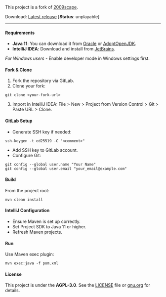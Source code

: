 This project is a fork of [2009scape](https://gitlab.com/2009scape/2009scape).

Download: [Latest release](https://github.com/szumaster3/530-singleplayer/archive/refs/heads/master.zip) [**Status**: unplayable]

___

#### Requirements

- **Java 11**: You can download it from [Oracle](https://www.oracle.com/java/technologies/javase-jdk11-downloads.html)
  or [AdoptOpenJDK](https://adoptium.net/temurin/releases/?version=11).
- **IntelliJ IDEA**: Download and install from [JetBrains](https://www.jetbrains.com/idea/download/).

_For Windows users_ - Enable developer mode in Windows settings first.

#### Fork & Clone

1. Fork the repository via GitLab.
2. Clone your fork:
```
git clone <your-fork-url>
```
   
3. Import in IntelliJ IDEA:
   File > New > Project from Version Control > Git > Paste URL > Clone.

#### GitLab Setup

- Generate SSH key if needed:
```
ssh-keygen -t ed25519 -C "<comment>"
```
  
- Add SSH key to GitLab account.
- Configure Git:
```
git config --global user.name "Your Name"
git config --global user.email "your_email@example.com"
```

#### Build

From the project root:

```
mvn clean install
```

#### IntelliJ Configuration

- Ensure Maven is set up correctly.
- Set Project SDK to Java 11 or higher.
- Refresh Maven projects.

#### Run

Use Maven exec plugin:
```
mvn exec:java -f pom.xml
```

#### License

This project is under the **AGPL-3.0**. See the [LICENSE](./LICENSE) file or [gnu.org](https://www.gnu.org/licenses/agpl-3.0.html) for details.